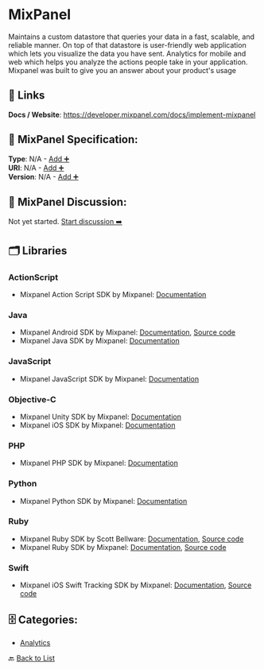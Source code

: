# MixPanel

Maintains a custom datastore that queries your data in a fast, scalable, and reliable manner.  On top of that datastore is  user-friendly web application which lets you visualize the data you have sent. Analytics for mobile and web which helps you analyze the actions people take in your application. Mixpanel was built to give you an answer about your product's usage

##  🔗 Links
**Docs / Website**: https://developer.mixpanel.com/docs/implement-mixpanel

## 🧬 MixPanel Specification:
**Type**: N/A - [Add ➕](https://github.com/apis-list/apis-list/edit/main/apis.yaml#L12551)  
**URI**: N/A - [Add ➕](https://github.com/apis-list/apis-list/edit/main/apis.yaml#L12551)  
**Version**: N/A - [Add ➕](https://github.com/apis-list/apis-list/edit/main/apis.yaml#L12551)

## 💬 MixPanel Discussion:
Not yet started. [Start discussion ➡️](https://github.com/apis-list/apis-list/discussions/new)

## 🗂️ Libraries
### ActionScript
- Mixpanel Action Script SDK by Mixpanel: [Documentation](https://mixpanel.com/help/reference/as3)
### Java
- Mixpanel Android SDK by Mixpanel: [Documentation](https://mixpanel.com/help/reference/android), [Source code](https://github.com/mixpanel/mixpanel-android)
- Mixpanel Java SDK by Mixpanel: [Documentation](https://mixpanel.com/help/reference/java)
### JavaScript
- Mixpanel JavaScript SDK by Mixpanel: [Documentation](https://mixpanel.com/help/reference/javascript)
### Objective-C
- Mixpanel Unity SDK by Mixpanel: [Documentation](https://mixpanel.com/help/reference/unity)
-  Mixpanel iOS SDK by Mixpanel: [Documentation](https://mixpanel.com/help/reference/ios)
### PHP
- Mixpanel PHP SDK by Mixpanel: [Documentation](https://mixpanel.com/help/reference/php)
### Python
- Mixpanel Python SDK by Mixpanel: [Documentation](https://mixpanel.com/help/reference/python)
### Ruby
- Mixpanel Ruby SDK by Scott Bellware: [Documentation](https://github.com/sbellware/mixpanel-api), [Source code](https://github.com/sbellware/mixpanel-api/tree/master/lib)
- Mixpanel Ruby SDK by Mixpanel: [Documentation](https://mixpanel.com/help/reference/data-export-api), [Source code](https://github.com/keolo/mixpanel_client)
### Swift
- Mixpanel iOS Swift Tracking SDK by Mixpanel: [Documentation](http://www.mixpanel.com/), [Source code](https://github.com/mixpanel/mixpanel-swift)


## 🗄️ Categories:
- [Analytics](https://github.com/apis-list/apis-list#analytics-)

🔙  [Back to List](https://github.com/apis-list/apis-list)
